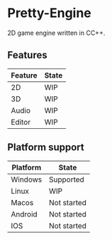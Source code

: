 # Pretty-Engine

2D game engine written in CC++.

## Features

| Feature | State |
|---------|-------|
| 2D      | WIP   |
| 3D      | WIP   |
| Audio   | WIP   |
| Editor  | WIP   |

## Platform support

| Platform | State       |
|----------|-------------|
| Windows  | Supported   |
| Linux    | WIP         |
| Macos    | Not started |
| Android  | Not started |
| IOS      | Not started |
